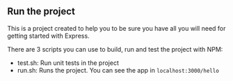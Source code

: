 ## Run the project
This is a project created to help you to be sure you have all you will need for getting started with Express.

There are 3 scripts you can use to build, run and test the project with NPM:

- test.sh: Run unit tests in the project
- run.sh: Runs the project. You can see the app in `localhost:3000/hello`
